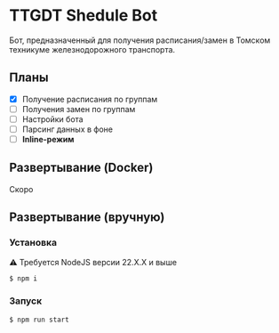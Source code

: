 # TTGDT Shedule Bot

Бот, предназначенный для получения расписания/замен в Томском техникуме железнодорожного транспорта.

## Планы

- [X] Получение расписания по группам
- [ ] Получения замен по группам
- [ ] Настройки бота
- [ ] Парсинг данных в фоне
- [ ] **Inline-режим**

## Развертывание (Docker)

Скоро

## Развертывание (вручную)

### Установка

⚠️ Требуется NodeJS версии 22.X.X и выше

```sh
$ npm i
```

### Запуск

```sh
$ npm run start
```